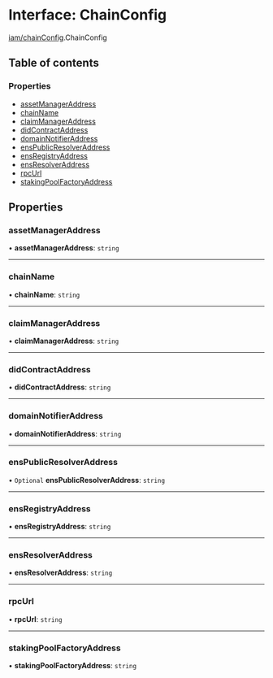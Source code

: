 # Interface: ChainConfig

[iam/chainConfig](../modules/iam_chainConfig.md).ChainConfig

## Table of contents

### Properties

- [assetManagerAddress](iam_chainConfig.ChainConfig.md#assetmanageraddress)
- [chainName](iam_chainConfig.ChainConfig.md#chainname)
- [claimManagerAddress](iam_chainConfig.ChainConfig.md#claimmanageraddress)
- [didContractAddress](iam_chainConfig.ChainConfig.md#didcontractaddress)
- [domainNotifierAddress](iam_chainConfig.ChainConfig.md#domainnotifieraddress)
- [ensPublicResolverAddress](iam_chainConfig.ChainConfig.md#enspublicresolveraddress)
- [ensRegistryAddress](iam_chainConfig.ChainConfig.md#ensregistryaddress)
- [ensResolverAddress](iam_chainConfig.ChainConfig.md#ensresolveraddress)
- [rpcUrl](iam_chainConfig.ChainConfig.md#rpcurl)
- [stakingPoolFactoryAddress](iam_chainConfig.ChainConfig.md#stakingpoolfactoryaddress)

## Properties

### assetManagerAddress

• **assetManagerAddress**: `string`

___

### chainName

• **chainName**: `string`

___

### claimManagerAddress

• **claimManagerAddress**: `string`

___

### didContractAddress

• **didContractAddress**: `string`

___

### domainNotifierAddress

• **domainNotifierAddress**: `string`

___

### ensPublicResolverAddress

• `Optional` **ensPublicResolverAddress**: `string`

___

### ensRegistryAddress

• **ensRegistryAddress**: `string`

___

### ensResolverAddress

• **ensResolverAddress**: `string`

___

### rpcUrl

• **rpcUrl**: `string`

___

### stakingPoolFactoryAddress

• **stakingPoolFactoryAddress**: `string`
